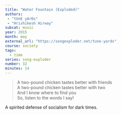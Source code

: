 ```yaml
---
title: "Water Fountain (Exploded)"
authors:
 - "tUnE yArDs"
 - "Hrishikesh Hirway" 
subcat: music
year: 2015
month: may
external_url: "https://songexploder.net/tune-yards"
course: society
tags:
  - time
series: song-exploder
number: 32
minutes: 14
---
```


> A two-pound chicken tastes better with friends  
A two-pound chicken tastes better with two  
And I know where to find you  
So, listen to the words I say!  

A spirited defense of socialism for dark times.

